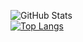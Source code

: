 ![GitHub Stats](https://github-readme-stats.vercel.app/api?username=Omskka&theme=tokyonight)
<br>
[![Top Langs](https://github-readme-stats.vercel.app/api/top-langs/?username=mcakay&layout=compact&theme=tokyonight)](https://github.com/Omskka)
